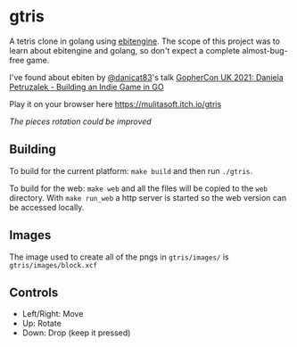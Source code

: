 # gtris

A tetris clone in golang using [ebitengine](https://github.com/hajimehoshi/ebiten). The scope of this project was to learn about ebitengine and golang, so don't expect a complete almost-bug-free game.

I've found about ebiten by [@danicat83](https://twitter.com/danicat83)'s talk [GopherCon UK 2021: Daniela Petruzalek - Building an Indie Game in GO](https://www.youtube.com/watch?v=Oce77qCXu7I)


Play it on your browser here https://mulitasoft.itch.io/gtris


_The pieces rotation could be improved_

## Building

To build for the current platform: `make build` and then run `./gtris`.

To build for the web: `make web` and all the files will be copied to the `web` directory. With `make run_web` a http server is started so the web version can be accessed locally.


## Images

The image used to create all of the pngs in `gtris/images/` is `gtris/images/block.xcf`


## Controls

- Left/Right: Move
- Up: Rotate
- Down: Drop (keep it pressed)
